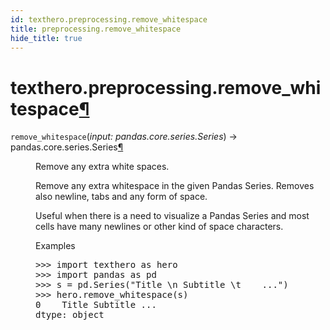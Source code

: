 ```yaml
---
id: texthero.preprocessing.remove_whitespace
title: preprocessing.remove_whitespace
hide_title: true
---
```


<div>
<div class="section" id="texthero-preprocessing-remove-whitespace">
<h1>texthero.preprocessing.remove_whitespace<a class="headerlink" href="#texthero-preprocessing-remove-whitespace" title="Permalink to this headline">¶</a></h1>
<dl class="py function">
<dt id="texthero.preprocessing.remove_whitespace">
<code class="sig-name descname">remove_whitespace</code><span class="sig-paren">(</span><em class="sig-param"><span class="n">input</span><span class="p">:</span> <span class="n">pandas.core.series.Series</span></em><span class="sig-paren">)</span> → pandas.core.series.Series<a class="headerlink" href="#texthero.preprocessing.remove_whitespace" title="Permalink to this definition">¶</a></dt>
<dd><p>Remove any extra white spaces.</p>
<p>Remove any extra whitespace in the given Pandas Series. Removes also newline, tabs and any form of space.</p>
<p>Useful when there is a need to visualize a Pandas Series and most cells have many newlines or other kind of space characters.</p>
<p class="rubric">Examples</p>
<div class="doctest highlight-default notranslate"><div class="highlight"><pre><span></span><span class="gp">&gt;&gt;&gt; </span><span class="kn">import</span> <span class="nn">texthero</span> <span class="k">as</span> <span class="nn">hero</span>
<span class="gp">&gt;&gt;&gt; </span><span class="kn">import</span> <span class="nn">pandas</span> <span class="k">as</span> <span class="nn">pd</span>
<span class="gp">&gt;&gt;&gt; </span><span class="n">s</span> <span class="o">=</span> <span class="n">pd</span><span class="o">.</span><span class="n">Series</span><span class="p">(</span><span class="s2">"Title </span><span class="se">\n</span><span class="s2"> Subtitle </span><span class="se">\t</span><span class="s2">    ..."</span><span class="p">)</span>
<span class="gp">&gt;&gt;&gt; </span><span class="n">hero</span><span class="o">.</span><span class="n">remove_whitespace</span><span class="p">(</span><span class="n">s</span><span class="p">)</span>
<span class="go">0    Title Subtitle ...</span>
<span class="go">dtype: object</span>
</pre></div>
</div>
</dd></dl>
</div>
</div>